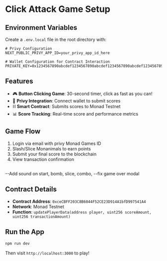 # Click Attack Game Setup

## Environment Variables

Create a `.env.local` file in the root directory with:

```env
# Privy Configuration
NEXT_PUBLIC_PRIVY_APP_ID=your_privy_app_id_here

# Wallet Configuration for Contract Interaction
PRIVATE_KEY=0x1234567890abcdef1234567890abcdef1234567890abcdef1234567890abcdef
```

## Features

- 🎮 **Button Clicking Game**: 30-second timer, click as fast as you can!
- 🔗 **Privy Integration**: Connect wallet to submit scores
- ⛓️ **Smart Contract**: Submits scores to Monad Testnet
- 📊 **Score Tracking**: Real-time score and performance metrics

## Game Flow

1. Login via email with privy Monad Games ID
2. Slash/Slice Monanimals to earn points
3. Submit your final score to the blockchain
4. View transaction confirmation

##

--Add sound on start, bomb, slice, combo,
--fix game over modal

## Contract Details

- **Contract Address**: `0xceCBFF203C8B6044F52CE23D914A1bfD997541A4`
- **Network**: Monad Testnet
- **Function**: `updatePlayerData(address player, uint256 scoreAmount, uint256 transactionAmount)`

## Run the App

```bash
npm run dev
```

Then visit `http://localhost:3000` to play!
